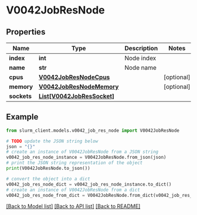 # V0042JobResNode


## Properties

Name | Type | Description | Notes
------------ | ------------- | ------------- | -------------
**index** | **int** | Node index | 
**name** | **str** | Node name | 
**cpus** | [**V0042JobResNodeCpus**](V0042JobResNodeCpus.md) |  | [optional] 
**memory** | [**V0042JobResNodeMemory**](V0042JobResNodeMemory.md) |  | [optional] 
**sockets** | [**List[V0042JobResSocket]**](V0042JobResSocket.md) |  | 

## Example

```python
from slurm_client.models.v0042_job_res_node import V0042JobResNode

# TODO update the JSON string below
json = "{}"
# create an instance of V0042JobResNode from a JSON string
v0042_job_res_node_instance = V0042JobResNode.from_json(json)
# print the JSON string representation of the object
print(V0042JobResNode.to_json())

# convert the object into a dict
v0042_job_res_node_dict = v0042_job_res_node_instance.to_dict()
# create an instance of V0042JobResNode from a dict
v0042_job_res_node_from_dict = V0042JobResNode.from_dict(v0042_job_res_node_dict)
```
[[Back to Model list]](../README.md#documentation-for-models) [[Back to API list]](../README.md#documentation-for-api-endpoints) [[Back to README]](../README.md)


